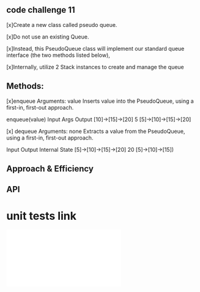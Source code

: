 
## code challenge 11

[x]Create a new class called pseudo queue.

[x]Do not use an existing Queue.

[x]Instead, this PseudoQueue class will implement our standard queue interface (the two methods listed below),

[x]Internally, utilize 2 Stack instances to create and manage the queue

## Methods:
[x]enqueue Arguments: value Inserts value into the PseudoQueue, using a first-in, first-out approach.

enqueue(value)
Input	                       Args	                                              Output
[10]->[15]->[20]            	5	                                        [5]->[10]->[15]->[20]


[x] dequeue Arguments: none Extracts a value from the PseudoQueue, using a first-in, first-out approach.

Input	                           Output	                  Internal State
[5]->[10]->[15]->[20]	             20	                      [5]->[10]->[15])



 
## Approach & Efficiency
<!-- What approach did you take? Why? What is the Big O space/time for this approach? -->

## API
<!-- Description of each method publicly available to your Stack and Queue-->



# unit tests link

![](tests/test_psudo_queue.py)